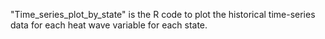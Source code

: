 "Time_series_plot_by_state" is the R code to plot the historical time-series data for each heat wave variable for each state. 
